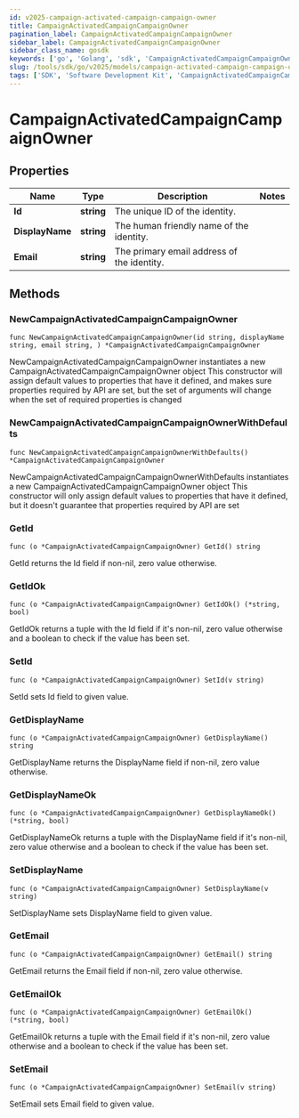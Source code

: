 ```yaml
---
id: v2025-campaign-activated-campaign-campaign-owner
title: CampaignActivatedCampaignCampaignOwner
pagination_label: CampaignActivatedCampaignCampaignOwner
sidebar_label: CampaignActivatedCampaignCampaignOwner
sidebar_class_name: gosdk
keywords: ['go', 'Golang', 'sdk', 'CampaignActivatedCampaignCampaignOwner', 'V2025CampaignActivatedCampaignCampaignOwner'] 
slug: /tools/sdk/go/v2025/models/campaign-activated-campaign-campaign-owner
tags: ['SDK', 'Software Development Kit', 'CampaignActivatedCampaignCampaignOwner', 'V2025CampaignActivatedCampaignCampaignOwner']
---
```


# CampaignActivatedCampaignCampaignOwner

## Properties

Name | Type | Description | Notes
------------ | ------------- | ------------- | -------------
**Id** | **string** | The unique ID of the identity. | 
**DisplayName** | **string** | The human friendly name of the identity. | 
**Email** | **string** | The primary email address of the identity. | 

## Methods

### NewCampaignActivatedCampaignCampaignOwner

`func NewCampaignActivatedCampaignCampaignOwner(id string, displayName string, email string, ) *CampaignActivatedCampaignCampaignOwner`

NewCampaignActivatedCampaignCampaignOwner instantiates a new CampaignActivatedCampaignCampaignOwner object
This constructor will assign default values to properties that have it defined,
and makes sure properties required by API are set, but the set of arguments
will change when the set of required properties is changed

### NewCampaignActivatedCampaignCampaignOwnerWithDefaults

`func NewCampaignActivatedCampaignCampaignOwnerWithDefaults() *CampaignActivatedCampaignCampaignOwner`

NewCampaignActivatedCampaignCampaignOwnerWithDefaults instantiates a new CampaignActivatedCampaignCampaignOwner object
This constructor will only assign default values to properties that have it defined,
but it doesn't guarantee that properties required by API are set

### GetId

`func (o *CampaignActivatedCampaignCampaignOwner) GetId() string`

GetId returns the Id field if non-nil, zero value otherwise.

### GetIdOk

`func (o *CampaignActivatedCampaignCampaignOwner) GetIdOk() (*string, bool)`

GetIdOk returns a tuple with the Id field if it's non-nil, zero value otherwise
and a boolean to check if the value has been set.

### SetId

`func (o *CampaignActivatedCampaignCampaignOwner) SetId(v string)`

SetId sets Id field to given value.


### GetDisplayName

`func (o *CampaignActivatedCampaignCampaignOwner) GetDisplayName() string`

GetDisplayName returns the DisplayName field if non-nil, zero value otherwise.

### GetDisplayNameOk

`func (o *CampaignActivatedCampaignCampaignOwner) GetDisplayNameOk() (*string, bool)`

GetDisplayNameOk returns a tuple with the DisplayName field if it's non-nil, zero value otherwise
and a boolean to check if the value has been set.

### SetDisplayName

`func (o *CampaignActivatedCampaignCampaignOwner) SetDisplayName(v string)`

SetDisplayName sets DisplayName field to given value.


### GetEmail

`func (o *CampaignActivatedCampaignCampaignOwner) GetEmail() string`

GetEmail returns the Email field if non-nil, zero value otherwise.

### GetEmailOk

`func (o *CampaignActivatedCampaignCampaignOwner) GetEmailOk() (*string, bool)`

GetEmailOk returns a tuple with the Email field if it's non-nil, zero value otherwise
and a boolean to check if the value has been set.

### SetEmail

`func (o *CampaignActivatedCampaignCampaignOwner) SetEmail(v string)`

SetEmail sets Email field to given value.



